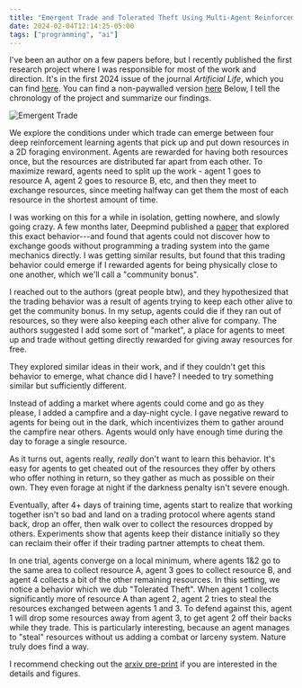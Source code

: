```yaml
---
title: "Emergent Trade and Tolerated Theft Using Multi-Agent Reinforcement Learning"
date: 2024-02-04T12:14:25-05:00
tags: ["programming", "ai"]
---
```


I've been an author on a few papers before, but I recently published the first research project where I was responsible for most of the work and direction. It's in the first 2024 issue of the journal *Artificial Life*, which you can find [here](https://direct.mit.edu/artl/article-abstract/doi/10.1162/artl_a_00423/119154/Emergent-Resource-Exchange-and-Tolerated-Theft). You can find a non-paywalled version [here](/trade-paper.pdf) Below, I tell the chronology of the project and summarize our findings.

![Emergent Trade](/trade.gif)

We explore the conditions under which trade can emerge between four deep reinforcement learning agents that pick up and put down resources in a 2D foraging environment. Agents are rewarded for having both resources once, but the resources are distributed far apart from each other. To maximize reward, agents need to split up the work - agent 1 goes to resource A, agent 2 goes to resource B, etc, and then they meet to exchange resources, since meeting halfway can get them the most of each resource in the shortest amount of time.

I was working on this for a while in isolation, getting nowhere, and slowly going crazy. A few months later, Deepmind published a [paper](https://arxiv.org/abs/2205.06760) that explored this exact behavior---and found that agents could not discover how to exchange goods without programming a trading system into the game mechanics directly. I was getting similar results, but found that this trading behavior could emerge if I rewarded agents for being physically close to one another, which we'll call a "community bonus".

I reached out to the authors (great people btw), and they hypothesized that the trading behavior was a result of agents trying to keep each other alive to get the community bonus. In my setup, agents could die if they ran out of resources, so they were also keeping each other alive for company. The authors suggested I add some sort of "market", a place for agents to meet up and trade without getting directly rewarded for giving away resources for free. 

They explored similar ideas in their work, and if they couldn't get this behavior to emerge, what chance did I have? I needed to try something similar but sufficiently different.

Instead of adding a market where agents could come and go as they please, I added a campfire and a day-night cycle. I gave negative reward to agents for being out in the dark, which incentivizes them to gather around the campfire near others. Agents would only have enough time during the day to forage a single resource. 

As it turns out, agents really, *really* don't want to learn this behavior. It's easy for agents to get cheated out of the resources they offer by others who offer nothing in return, so they gather as much as possible on their own. They even forage at night if the darkness penalty isn't severe enough.

Eventually, after 4+ days of training time, agents start to realize that working together isn't so bad and land on a trading protocol where agents stand back, drop an offer, then walk over to collect the resources dropped by others. Experiments show that agents keep their distance initially so they can reclaim their offer if their trading partner attempts to cheat them.  

In one trial, agents converge on a local minimum, where agents 1&2 go to the same area to collect resource A, agent 3 goes to collect resource B, and agent 4 collects a bit of the other remaining resources. In this setting, we notice a behavior which we dub "Tolerated Theft". When agent 1 collects significantly more of resource A than agent 2, agent 2 tries to steal the resources exchanged between agents 1 and 3. To defend against this, agent 1 will drop some resources away from agent 3, to get agent 2 off their backs while they trade. This is particularly interesting, because an agent manages to "steal" resources without us adding a combat or larceny system. Nature truly does find a way.

I recommend checking out the [arxiv pre-print](https://arxiv.org/abs/2307.01862) if you are interested in the details and figures.
